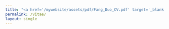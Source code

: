 ```yaml
---
title: "<a href='/mywebsite/assets/pdf/Fang_Duo_CV.pdf' target='_blank'>Download My PDF</a>"
permalink: /vitae/
layout: single
---
```

